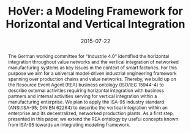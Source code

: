 ---
abstract: The German working committee for "Industrie 4.0" identified the horizontal
  integration throughout value networks and the vertical integration of networked
  manufacturing systems as key issues in the context of smart factories. For this
  purpose we aim for a universal model-driven industrial engineering framework spanning
  over production chains and value networks. Thereby, we build up on the Resource
  Event Agent (REA) business ontology (ISO/IEC 15944-4) to describe external activities
  requiring horizontal integration with business partners and internal activities
  serving for vertical integration within a manufacturing enterprise. We plan to apply
  the ISA-95 industry standard (ANSI/ISA-95; DIN EN 62264) to describe the vertical
  integration within an enterprise and its decentralized, networked production plants.
  As a first step, presented in this paper, we extend the REA ontology by useful concepts
  known from ISA-95 towards an integrating modeling framework.
authors:
- Alexandra Mazak
- Christian Huemer
date: '2015-07-22'
featured: false
links:
- name: Publik
  url: https://publik.tuwien.ac.at/showentry.php?ID=238502&lang=2
publication: 'Talk: 2015 IEEE International Conference on Industrial Informatics (INDIN
  2015), Cambridge; 07-22-2015 - 07-24-2015; in: "Proceedings of 2015 IEEE International
  Conference on Industrial Informatics (INDIN 2015)", IEEE, (2015), 1642 - 1647'
publication_types:
- '1'
publishDate: '2015-07-22'
title: 'HoVer: a Modeling Framework for Horizontal and Vertical Integration'
url_pdf: http://publik.tuwien.ac.at/files/PubDat_238502.pdf
---
